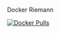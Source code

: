 Docker Riemann

[![Docker Pulls][pulls-badge]][docker-hub]

[pulls-badge]: https://img.shields.io/docker/pulls/mnuessler/riemann.svg?maxAge=3600
[docker-hub]: https://hub.docker.com/r/mnuessler/riemann/
